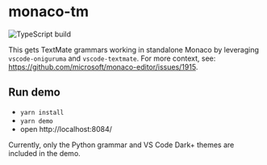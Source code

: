 # monaco-tm

![TypeScript build](https://github.com/bolinfest/monaco-tm/actions/workflows/verify-build.yml/badge.svg)

This gets TextMate grammars working in standalone Monaco by leveraging
`vscode-oniguruma` and `vscode-textmate`. For more context, see:
https://github.com/microsoft/monaco-editor/issues/1915.

## Run demo

- `yarn install`
- `yarn demo`
- open http://localhost:8084/

Currently, only the Python grammar and VS Code Dark+ themes are included in the
demo.

